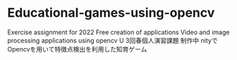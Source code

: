 # Educational-games-using-opencv
Exercise assignment for 2022 Free creation of applications Video and image processing applications using opencv
U
3回春個人演習課題
制作中
nityでOpencvを用いて特徴点検出を利用した知育ゲーム
